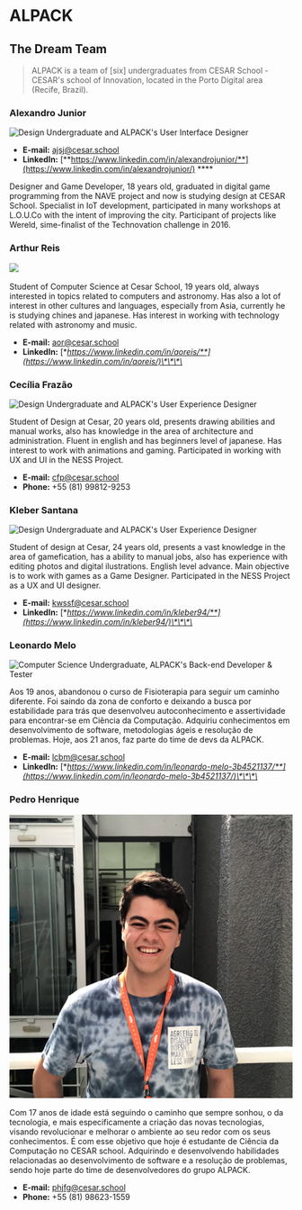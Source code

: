 # ALPACK

## The Dream Team

> ALPACK is a team of \[six\] undergraduates from CESAR School - CESAR's school of Innovation, located in the Porto Digital area \(Recife, Brazil\).

### Alexandro Junior

![Design Undergraduate and ALPACK&apos;s User Interface Designer](.gitbook/assets/xandinho_oficial.png)

* **E-mail:** ajsj@cesar.school
* **LinkedIn:** [**https://www.linkedin.com/in/alexandrojunior/**](https://www.linkedin.com/in/alexandrojunior/) ****

Designer and Game Developer, 18 years old, graduated in digital game programming from the NAVE project and now is studying design at CESAR School. Specialist in IoT development, participated in many workshops at L.O.U.Co with the intent of improving the city. Participant of projects like Wereld, sime-finalist of the Technovation challenge in 2016.

 

### **Arthur Reis**

![](.gitbook/assets/arthur_oficial.png)

Student of Computer Science at Cesar School, 19 years old, always interested in topics related to computers and astronomy. Has also a lot of interest in other cultures and languages, especially from Asia, currently he is studying chines and japanese. Has interest in working with technology related with astronomy and music. 

* **E-mail:** aor@cesar.school
* **LinkedIn:** [**https://www.linkedin.com/in/aoreis/**](https://www.linkedin.com/in/aoreis/)\*\*\*\*

### **Cecília Frazão**

![Design Undergraduate and ALPACK&apos;s User Experience Designer](.gitbook/assets/cecilia_oficial.png)

Student of Design at Cesar, 20 years old, presents drawing abilities and manual works, also has knowledge in the area of architecture and administration. Fluent in english and has beginners level of japanese. Has interest to work with animations and gaming. Participated in working with UX and UI in the NESS Project.

* **E-mail:** cfp@cesar.school
* **Phone:**  +55 \(81\) 99812-9253

### **Kleber Santana**

![Design Undergraduate and ALPACK&apos;s User Experience Designer](.gitbook/assets/kleber_oficial.png)

Student of design at Cesar, 24 years old, presents a vast knowledge in the area of gamefication, has a ability to manual jobs, also has experience with editing photos and digital ilustrations. English level advance. Main objective is to work with games as a Game Designer. Participated in the NESS Project as a UX and UI designer. 

* **E-mail:** kwssf@cesar.school
* **LinkedIn:** [**https://www.linkedin.com/in/kleber94/**](https://www.linkedin.com/in/kleber94/)\*\*\*\*

### **Leonardo Melo**

![ Computer Science Undergraduate, ALPACK&apos;s Back-end Developer &amp; Tester](.gitbook/assets/leonardo_oficial.png)

Aos 19 anos, abandonou o curso de Fisioterapia para seguir um caminho diferente. Foi saindo da zona de conforto e deixando a busca por estabilidade para trás que desenvolveu autoconhecimento e assertividade para encontrar-se em Ciência da Computação. Adquiriu conhecimentos em desenvolvimento de software, metodologias ágeis e resolução de problemas. Hoje, aos 21 anos, faz parte do time de devs da ALPACK.

* **E-mail:** lcbm@cesar.school
* **LinkedIn:** [**https://www.linkedin.com/in/leonardo-melo-3b4521137/**](https://www.linkedin.com/in/leonardo-melo-3b4521137/)\*\*\*\*

### **Pedro Henrique**

![ Computer Science Undergraduate, ALPACK&apos;s DevOps &amp; Front-end Developer](.gitbook/assets/bolinho_oficial.jpg)

Com 17 anos de idade está seguindo o caminho que sempre sonhou, o da tecnologia, e mais especificamente a criação das novas tecnologias, visando revolucionar e melhorar o ambiente ao seu redor com os seus conhecimentos. É com esse objetivo que hoje é estudante de Ciência da Computação no CESAR school. Adquirindo e desenvolvendo habilidades relacionadas ao desenvolvimento de software e a resolução de problemas, sendo hoje parte do time de desenvolvedores do grupo ALPACK.

* **E-mail:** phjfg@cesar.school
* **Phone:** +55 \(81\) 98623-1559

